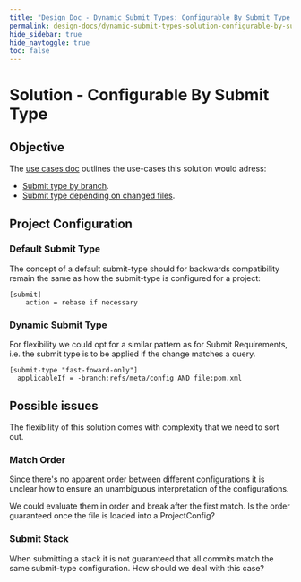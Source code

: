 ```yaml
---
title: "Design Doc - Dynamic Submit Types: Configurable By Submit Type - Solution"
permalink: design-docs/dynamic-submit-types-solution-configurable-by-submit-type.html
hide_sidebar: true
hide_navtoggle: true
toc: false
---
```


# Solution - Configurable By Submit Type


## <a id="objective"> Objective

The [use cases doc](design-docs/dynamic-submit-type-use-cases.html) outlines
the use-cases this solution would adress:
* [Submit type by branch](design-docs/dynamic-submit-type-use-cases.html#uc-branch).
* [Submit type depending on changed files](design-docs/dynamic-submit-type-use-cases.html#uc-files).


## <a id="project-config"> Project Configuration

### <a id="default-type"> Default Submit Type

The concept of a default submit-type should for backwards compatibility remain the same
as how the submit-type is configured for a project:

```
[submit]
	action = rebase if necessary
```
### <a id="dynamic-type"> Dynamic Submit Type

For flexibility we could opt for a similar pattern as for Submit Requirements, i.e.
the submit type is to be applied if the change matches a query.

```
[submit-type "fast-foward-only"]
  applicableIf = -branch:refs/meta/config AND file:pom.xml
```

## <a id="issues"> Possible issues

The flexibility of this solution comes with complexity that we need to sort out.

### <a id="issues-match-order"> Match Order

Since there's no apparent order between different configurations it is unclear how
to ensure an unambiguous interpretation of the configurations.

We could evaluate them in order and break after the first match.
Is the order guaranteed once the file is loaded into a ProjectConfig?

### <a id="issues-submit-stack"> Submit Stack

When submitting a stack it is not guaranteed that all commits match the same submit-type
configuration.
How should we deal with this case?

